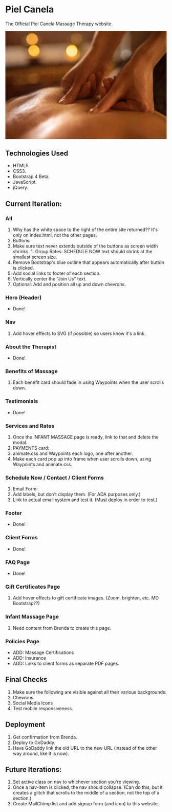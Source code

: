 # Piel Canela

The Official Piel Canela Massage Therapy website.

![Piel Canela Massage Therapy](https://github.com/toddcf/pielcanela/blob/master/assets/img/hands-large.jpg "Piel Canela Massage Therapy")

## Technologies Used

- HTML5.
- CSS3.
- Bootstrap 4 Beta.
- JavaScript.
- jQuery.

## Current Iteration:

### All

1. Why has the white space to the right of the entire site returned?? It's only on index.html, not the other pages.
2. Buttons:
  1. Make sure text never extends outside of the buttons as screen width shrinks.
    1. Group Rates: SCHEDULE NOW text should shrink at the smallest screen size.
  2. Remove Bootstrap's blue outline that appears automatically after button is clicked.
3. Add social links to footer of each section.
  1. Vertically center the "Join Us" text.
4. Optional: Add and position all up and down chevrons.

### Hero (Header)

- Done!

### Nav

1. Add hover effects to SVG (if possible) so users know it's a link.

### About the Therapist

- Done!

### Benefits of Massage

1. Each benefit card should fade in using Waypoints when the user scrolls down.

### Testimonials

- Done!

### Services and Rates

1. Once the INFANT MASSAGE page is ready, link to that and delete the modal.
2. PAYMENTS card:
  1. animate.css and Waypoints each logo, one after another.
3. Make each card pop up into frame when user scrolls down, using Waypoints and animate.css.


### Schedule Now / Contact / Client Forms

1. Email Form:
  1. Add labels, but don't display them. (For ADA purposes only.)
  2. Link to actual email system and test it. (Must deploy in order to test.)

### Footer

- Done!

### Client Forms

- Done!

### FAQ Page

- Done!

### Gift Certificates Page

1. Add hover effects to gift certificate images. (Zoom, brighten, etc. MD Bootstrap??)

### Infant Massage Page

1. Need content from Brenda to create this page.

### Policies Page

- ADD: Massage Certifications
- ADD: Insurance
- ADD: Links to client forms as separate PDF pages.

## Final Checks

1. Make sure the following are visible against all their various backgrounds:
  1. Chevrons
  2. Social Media Icons
2. Test mobile responsiveness.

## Deployment

1. Get confirmation from Brenda.
2. Deploy to GoDaddy.
3. Have GoDaddy link the old URL to the new URL (instead of the other way around, like it is now).

## Future Iterations:

1. Set active class on nav to whichever section you're viewing.
2. Once a nav-item is clicked, the nav should collapse. (Can do this, but it creates a glitch that scrolls to the middle of a section, not the top of a section.)
3. Create MailChimp list and add signup form (and icon) to this website.